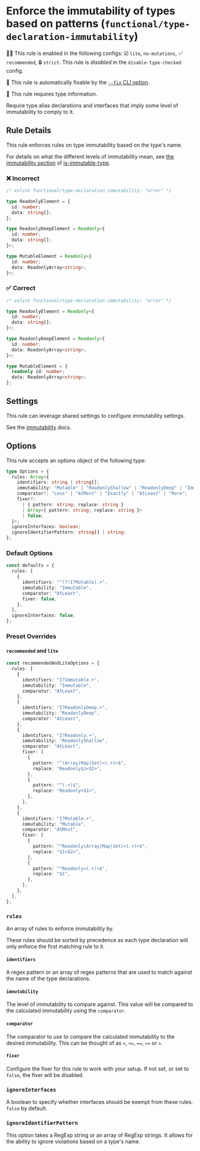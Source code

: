 # Enforce the immutability of types based on patterns (`functional/type-declaration-immutability`)

💼🚫 This rule is enabled in the following configs: ☑️ `lite`, `no-mutations`, ✅ `recommended`, 🔒 `strict`. This rule is _disabled_ in the `disable-type-checked` config.

🔧 This rule is automatically fixable by the [`--fix` CLI option](https://eslint.org/docs/latest/user-guide/command-line-interface#--fix).

💭 This rule requires type information.

<!-- end auto-generated rule header -->

Require type alias declarations and interfaces that imply some level of
immutability to comply to it.

## Rule Details

This rule enforces rules on type immutability based on the type's name.

For details on what the different levels of immutability mean, see [the
immutability
section](https://github.com/RebeccaStevens/is-immutable-type#immutability) of
[is-immutable-type](https://www.npmjs.com/package/is-immutable-type).

### ❌ Incorrect

<!-- eslint-skip -->

```ts
/* eslint functional/type-declaration-immutability: "error" */

type ReadonlyElement = {
  id: number;
  data: string[];
};

type ReadonlyDeepElement = Readonly<{
  id: number;
  data: string[];
}>;

type MutableElement = Readonly<{
  id: number;
  data: ReadonlyArray<string>;
}>;
```

### ✅ Correct

<!-- eslint-skip -->

```ts
/* eslint functional/type-declaration-immutability: "error" */

type ReadonlyElement = Readonly<{
  id: number;
  data: string[];
}>;

type ReadonlyDeepElement = Readonly<{
  id: number;
  data: ReadonlyArray<string>;
}>;

type MutableElement = {
  readonly id: number;
  data: ReadonlyArray<string>;
};
```

## Settings

This rule can leverage shared settings to configure immutability settings.

See the [immutability](./settings/immutability.md) docs.

## Options

This rule accepts an options object of the following type:

```ts
type Options = {
  rules: Array<{
    identifiers: string | string[];
    immutability: "Mutable" | "ReadonlyShallow" | "ReadonlyDeep" | "Immutable";
    comparator?: "Less" | "AtMost" | "Exactly" | "AtLeast" | "More";
    fixer?:
      | { pattern: string; replace: string }
      | Array<{ pattern: string; replace: string }>
      | false;
  }>;
  ignoreInterfaces: boolean;
  ignoreIdentifierPattern: string[] | string;
};
```

### Default Options

```ts
const defaults = {
  rules: [
    {
      identifiers: "^(?!I?Mutable).+",
      immutability: "Immutable",
      comparator: "AtLeast",
      fixer: false,
    },
  ],
  ignoreInterfaces: false,
};
```

### Preset Overrides

#### `recommended` and `lite`

```ts
const recommendedAndLiteOptions = {
  rules: [
    {
      identifiers: "I?Immutable.+",
      immutability: "Immutable",
      comparator: "AtLeast",
    },
    {
      identifiers: "I?ReadonlyDeep.+",
      immutability: "ReadonlyDeep",
      comparator: "AtLeast",
    },
    {
      identifiers: "I?Readonly.+",
      immutability: "ReadonlyShallow",
      comparator: "AtLeast",
      fixer: [
        {
          pattern: "^(Array|Map|Set)<(.+)>$",
          replace: "Readonly$1<$2>",
        },
        {
          pattern: "^(.+)$",
          replace: "Readonly<$1>",
        },
      ],
    },
    {
      identifiers: "I?Mutable.+",
      immutability: "Mutable",
      comparator: "AtMost",
      fixer: [
        {
          pattern: "^Readonly(Array|Map|Set)<(.+)>$",
          replace: "$1<$2>",
        },
        {
          pattern: "^Readonly<(.+)>$",
          replace: "$1",
        },
      ],
    },
  ],
};
```

### `rules`

An array of rules to enforce immutability by.

These rules should be sorted by precedence as each type declaration will only
enforce the first matching rule to it.

#### `identifiers`

A regex pattern or an array of regex patterns that are used to match against the
name of the type declarations.

#### `immutability`

The level of immutability to compare against. This value will be compared to the
calculated immutability using the `comparator`.

#### `comparator`

The comparator to use to compare the calculated immutability to the desired
immutability. This can be thought of as `<`, `<=`, `==`, `>=` or `>`.

#### `fixer`

Configure the fixer for this rule to work with your setup.
If not set, or set to `false`, the fixer will be disabled.

### `ignoreInterfaces`

A boolean to specify whether interfaces should be exempt from these rules.
`false` by default.

### `ignoreIdentifierPattern`

This option takes a RegExp string or an array of RegExp strings.
It allows for the ability to ignore violations based on a type's name.
